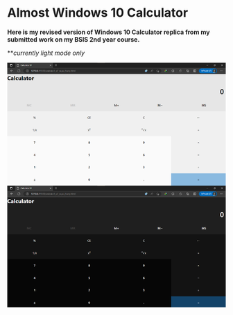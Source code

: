 # **Almost Windows 10 Calculator**

**Here is my revised version of Windows 10 Calculator replica from my submitted work on my BSIS 2nd year course.**

***currently light mode only*

![Preview](./preview.png)